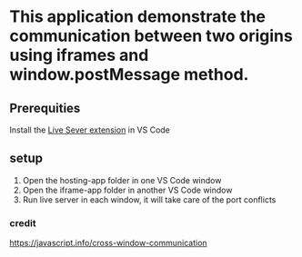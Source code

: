 # This application demonstrate the communication between two origins using iframes and window.postMessage method. 

## Prerequities 
Install the [Live Sever extension](https://marketplace.visualstudio.com/items?itemName=ritwickdey.LiveServer) in VS Code 

## setup
1. Open the hosting-app folder in one VS Code window
2. Open the iframe-app folder in another VS Code window
3. Run live server in each window, it will take care of the port conflicts

### credit 
https://javascript.info/cross-window-communication
